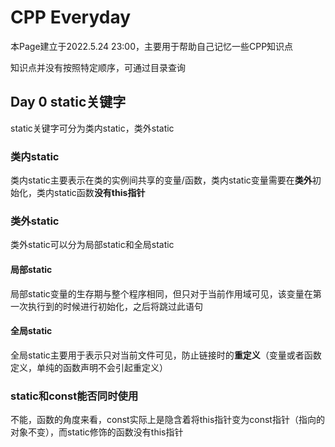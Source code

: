 # CPP Everyday 

本Page建立于2022.5.24 23:00，主要用于帮助自己记忆一些CPP知识点

知识点并没有按照特定顺序，可通过目录查询

## Day 0 static关键字
static关键字可分为类内static，类外static
### 类内static
类内static主要表示在类的实例间共享的变量/函数，类内static变量需要在**类外**初始化，类内static函数**没有this指针**
### 类外static
类外static可以分为局部static和全局static
####  局部static
局部static变量的生存期与整个程序相同，但只对于当前作用域可见，该变量在第一次执行到的时候进行初始化，之后将跳过此语句
####  全局static
全局static主要用于表示只对当前文件可见，防止链接时的**重定义**（变量或者函数定义，单纯的函数声明不会引起重定义）
### static和const能否同时使用
不能，函数的角度来看，const实际上是隐含着将this指针变为const指针（指向的对象不变），而static修饰的函数没有this指针
